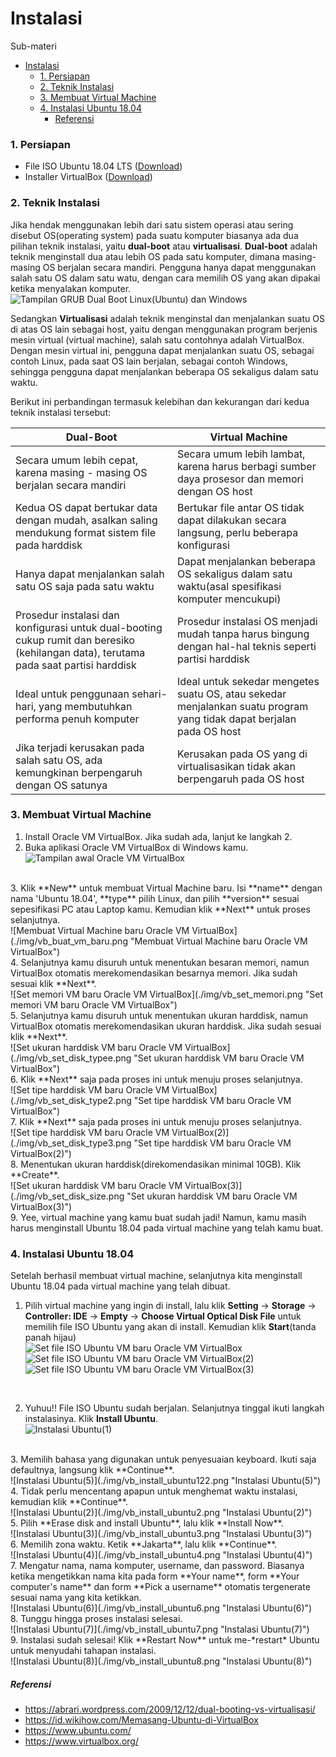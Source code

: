 # Instalasi
Sub-materi
- [Instalasi](#instalasi)
    - [1. Persiapan](#1-persiapan)
    - [2. Teknik Instalasi](#2-teknik-instalasi)
    - [3. Membuat Virtual Machine](#3-membuat-virtual-machine)
    - [4. Instalasi Ubuntu 18.04](#4-instalasi-ubuntu-1804)
        - [Referensi](#referensi)

### 1. Persiapan
- File ISO Ubuntu 18.04 LTS ([Download](http://releases.ubuntu.com/18.04.3/ubuntu-18.04.3-desktop-amd64.iso))
- Installer VirtualBox ([Download](https://download.virtualbox.org/virtualbox/6.0.16/VirtualBox-6.0.16-135674-Win.exe))

### 2. Teknik Instalasi
Jika hendak menggunakan lebih dari satu sistem operasi atau sering disebut OS(operating system) pada suatu komputer biasanya ada dua pilihan teknik instalasi, yaitu **dual-boot** atau **virtualisasi**.
**Dual-boot** adalah teknik menginstall dua atau lebih OS pada satu komputer, dimana masing-masing OS berjalan secara mandiri. Pengguna hanya dapat menggunakan salah satu OS dalam satu watu, dengan cara memilih OS yang akan dipakai ketika menyalakan komputer.<br/>
![Tampilan GRUB Dual Boot Linux(Ubuntu) dan Windows](./img/tampilan_grub_dual_boot.png "Tampilan GRUB Dual Boot Linux(Ubuntu) dan Windows")

Sedangkan **Virtualisasi** adalah teknik menginstal dan menjalankan suatu OS di atas OS lain sebagai host, yaitu dengan menggunakan program berjenis mesin virtual (virtual machine), salah satu contohnya adalah VirtualBox. Dengan mesin virtual ini, pengguna dapat menjalankan suatu OS, sebagai contoh Linux, pada saat OS lain berjalan, sebagai contoh Windows, sehingga pengguna dapat menjalankan beberapa OS sekaligus dalam satu waktu.

Berikut ini perbandingan termasuk kelebihan dan kekurangan dari kedua teknik instalasi tersebut:

|Dual-Boot|Virtual Machine|
|---|---|
|Secara umum lebih cepat, karena masing - masing OS berjalan secara mandiri|Secara umum lebih lambat, karena harus berbagi sumber daya prosesor dan memori dengan OS host|
|Kedua OS dapat bertukar data dengan mudah, asalkan saling mendukung format sistem file pada harddisk|Bertukar file antar OS tidak dapat dilakukan secara langsung, perlu beberapa konfigurasi|
|Hanya dapat menjalankan salah satu OS saja pada satu waktu|Dapat menjalankan beberapa OS sekaligus dalam satu waktu(asal spesifikasi komputer mencukupi)|
|Prosedur instalasi dan konfigurasi untuk dual-booting cukup rumit dan beresiko (kehilangan data), terutama pada saat partisi harddisk|Prosedur instalasi OS menjadi mudah tanpa harus bingung dengan hal-hal teknis seperti partisi harddisk|
|Ideal untuk penggunaan sehari-hari, yang membutuhkan performa penuh komputer|Ideal untuk sekedar mengetes suatu OS, atau sekedar menjalankan suatu program yang tidak dapat berjalan pada OS host|
|Jika terjadi kerusakan pada salah satu OS, ada kemungkinan berpengaruh dengan OS satunya|Kerusakan pada OS yang di virtualisasikan tidak akan berpengaruh pada OS host|

### 3. Membuat Virtual Machine

1. Install Oracle VM VirtualBox. Jika sudah ada, lanjut ke langkah 2.<br/>
2. Buka aplikasi Oracle VM VirtualBox di Windows kamu.<br/>
![Tampilan awal Oracle VM VirtualBox](./img/vb_home.png "Tampilan awal Oracle VM VirtualBox")
<br/>
3. Klik **New** untuk membuat Virtual Machine baru. Isi **name** dengan nama 'Ubuntu 18.04', **type** pilih Linux, dan pilih **version** sesuai sepesifikasi PC atau Laptop kamu. Kemudian klik **Next** untuk proses selanjutnya.<br/>
![Membuat Virtual Machine baru Oracle VM VirtualBox](./img/vb_buat_vm_baru.png "Membuat Virtual Machine baru Oracle VM VirtualBox")
<br/>
4. Selanjutnya kamu disuruh untuk menentukan besaran memori, namun VirtualBox otomatis merekomendasikan besarnya memori. Jika sudah sesuai klik **Next**.<br/>
![Set memori VM baru Oracle VM VirtualBox](./img/vb_set_memori.png "Set memori VM baru Oracle VM VirtualBox")
<br/>
5. Selanjutnya kamu disuruh untuk menentukan ukuran harddisk, namun VirtualBox otomatis merekomendasikan ukuran harddisk. Jika sudah sesuai klik **Next**.<br/>
![Set ukuran harddisk VM baru Oracle VM VirtualBox](./img/vb_set_disk_typee.png "Set ukuran harddisk VM baru Oracle VM VirtualBox")
<br/>
6. Klik **Next** saja pada proses ini untuk menuju proses selanjutnya.<br/>
![Set tipe harddisk VM baru Oracle VM VirtualBox](./img/vb_set_disk_type2.png "Set tipe harddisk VM baru Oracle VM VirtualBox")
<br/>
7. Klik **Next** saja pada proses ini untuk menuju proses selanjutnya.<br/>
![Set tipe harddisk VM baru Oracle VM VirtualBox(2)](./img/vb_set_disk_type3.png "Set tipe harddisk VM baru Oracle VM VirtualBox(2)")
<br/>
8. Menentukan ukuran harddisk(direkomendasikan minimal 10GB). Klik **Create**.<br/>
![Set ukuran harddisk VM baru Oracle VM VirtualBox(3)](./img/vb_set_disk_size.png "Set ukuran harddisk VM baru Oracle VM VirtualBox(3)")
<br/>
9. Yee, virtual machine yang kamu buat sudah jadi! Namun, kamu masih harus menginstall Ubuntu 18.04 pada virtual machine yang telah kamu buat.

### 4. Instalasi Ubuntu 18.04
Setelah berhasil membuat virtual machine, selanjutnya kita menginstall Ubuntu 18.04 pada virtual machine yang telah dibuat.

1. Pilih virtual machine yang ingin di install, lalu klik **Setting** -> **Storage** -> **Controller: IDE** -> **Empty** -> **Choose Virtual Optical Disk File** untuk memilih file ISO Ubuntu yang akan di install. Kemudian klik **Start**(tanda panah hijau)  <br/>
![Set file ISO Ubuntu VM baru Oracle VM VirtualBox](./img/vb_set_iso.png "Set file ISO Ubuntu VM baru Oracle VM VirtualBox")<br/>
![Set file ISO Ubuntu VM baru Oracle VM VirtualBox(2)](./img/vb_get_iso_file.png "Set file ISO Ubuntu VM baru Oracle VM VirtualBox(2)")<br/>
![Set file ISO Ubuntu VM baru Oracle VM VirtualBox(3)](./img/vb_vm_jadi.png "Set file ISO Ubuntu VM baru Oracle VM VirtualBox(3)")
<br/>

2. Yuhuu!! File ISO Ubuntu sudah berjalan. Selanjutnya tinggal ikuti langkah instalasinya. Klik **Install Ubuntu**.<br/>
![Instalasi Ubuntu(1)](./img/vb_install_ubuntu1.png "Instalasi Ubuntu(1)")
<br/>
3. Memilih bahasa yang digunakan untuk penyesuaian keyboard. Ikuti saja defaultnya, langsung klik **Continue**.<br/>  
![Instalasi Ubuntu(5)](./img/vb_install_ubuntu122.png "Instalasi Ubuntu(5)")
<br/>
4. Tidak perlu mencentang apapun untuk menghemat waktu instalasi, kemudian klik **Continue**.<br/>
![Instalasi Ubuntu(2)](./img/vb_install_ubuntu2.png "Instalasi Ubuntu(2)")
<br/>
5. Pilih **Erase disk and install Ubuntu**, lalu klik **Install Now**.<br/>  
![Instalasi Ubuntu(3)](./img/vb_install_ubuntu3.png "Instalasi Ubuntu(3)")
<br/>
6. Memilih zona waktu. Ketik **Jakarta**, lalu klik **Continue**.<br/>  
![Instalasi Ubuntu(4)](./img/vb_install_ubuntu4.png "Instalasi Ubuntu(4)")
<br/>
7. Mengatur nama, nama komputer, username, dan password. Biasanya ketika mengetikkan nama kita pada form **Your name**, form **Your computer's name** dan form **Pick a username** otomatis tergenerate sesuai nama yang kita ketikkan.<br/>  
![Instalasi Ubuntu(6)](./img/vb_install_ubuntu6.png "Instalasi Ubuntu(6)")
<br/>
8. Tunggu hingga proses instalasi selesai.<br/>  
![Instalasi Ubuntu(7)](./img/vb_install_ubuntu7.png "Instalasi Ubuntu(7)")
<br/>
9. Instalasi sudah selesai! Klik **Restart Now** untuk me-*restart* Ubuntu untuk menyudahi tahapan instalasi.<br/>  
![Instalasi Ubuntu(8)](./img/vb_install_ubuntu8.png "Instalasi Ubuntu(8)")
<br/>

##### Referensi
- https://abrari.wordpress.com/2009/12/12/dual-booting-vs-virtualisasi/
- https://id.wikihow.com/Memasang-Ubuntu-di-VirtualBox
- https://www.ubuntu.com/
- https://www.virtualbox.org/
